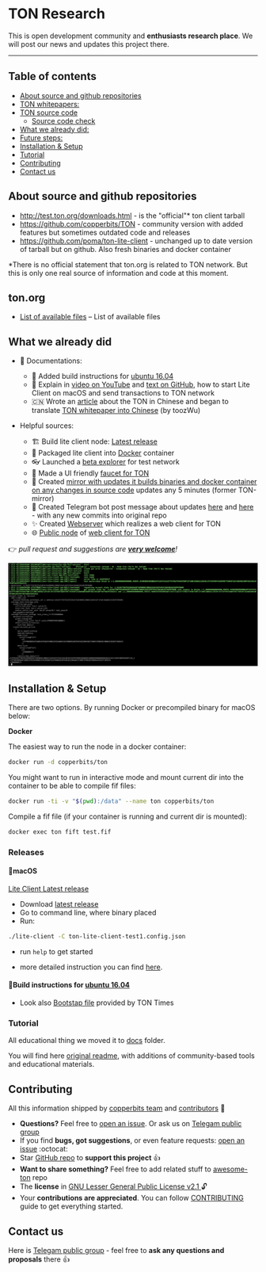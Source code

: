 # TON Research

This is open development community and **enthusiasts research place**. We will post our news and updates this project there.

---

## Table of contents

<!-- START doctoc generated TOC please keep comment here to allow auto update -->
<!-- DON'T EDIT THIS SECTION, INSTEAD RE-RUN doctoc TO UPDATE -->

- [About source and github repositories](#about-source-and-github-repositories)
- [TON whitepapers:](#ton-whitepapers)
- [TON source code](#ton-source-code)
  - [Source code check](#source-code-check)
- [What we already did:](#what-we-already-did)
- [Future steps:](#future-steps)
- [Installation & Setup](#installation--setup)
- [Tutorial](#tutorial)
- [Contributing](#contributing)
- [Contact us](#contact-us)

<!-- END doctoc generated TOC please keep comment here to allow auto update -->

## About source and github repositories

- <http://test.ton.org/downloads.html> - is the "official"* ton client tarball
- <https://github.com/copperbits/TON> - community version with added features but sometimes outdated code and releases
- <https://github.com/poma/ton-lite-client> - unchanged up to date version of tarball but on github. Also fresh binaries and docker container

\*There is no official statement that ton.org is related to TON network. But this is only one real source of information and code at this moment.

## ton.org

- [List of available files](https://test.ton.org/) – List of available files

## What we already did

- 📖 Documentations:
  - 🐧 Added build instructions for [ubuntu 16.04](https://github.com/copperbits/TON/blob/master/docs/copperbits_docs/ubuntu16.04.sh)
  - 📩 Explain in [video on YouTube](https://www.youtube.com/watch?v=J7K2nq5lf7I) and [text on GitHub](/docs/Copperbits_docs/Mac_tutorial.md), how to start Lite Client on macOS and send transactions to TON network
  - 🇨🇳 Wrote an [article](https://mp.weixin.qq.com/s/WLlD088acBDfjUM4bCEd0A) about the TON in Chinese and began to translate [TON whitepaper into Сhinese](https://drive.google.com/file/d/1acH4j7zY_XhsOUGsup4byssMXlp5000O/view) (by toozWu)

- Helpful sources:
  - 🏗 Build lite client node: [Latest release](https://github.com/copperbits/TON/releases/latest)
  - 🐳 Packaged lite client into [Docker](https://github.com/copperbits/TON#docker)  container
  - 👓 Launched a [beta explorer](https://explorer.test.ton.cryptoprocessing.io/) for test network
  - 💸 Made a UI friendly [faucet for TON](https://faucet.copperbits.io/)
  - 🔁 Created [mirror with updates it builds binaries and docker container on any changes in source code](https://github.com/poma/ton-lite-client) updates any 5 minutes (former TON-mirror)
  - 📣 Created Telegram bot post message about updates [here](https://t.me/ton_research) and [here](https://t.me/TrackingTONupdates) - with any new commits into original repo
  - ✨ Created [Webserver](/docs/Copperbits_docs/WEB_SERVER.md) which realizes a web client for TON
  - 🌐 [Public node](https://explorer.test.ton.cryptoprocessing.io/api) of [web client for TON](/docs/Copperbits_docs/WEB_SERVER.md)

👉 _pull request and suggestions are **[very welcome](https://github.com/copperbits/TON/issues/new)**!_

![Client lunch](img/run_client.png)

## Installation & Setup

There are two options. By running Docker or precompiled binary for macOS below:

**Docker**

The easiest way to run the node in a docker container:

```bash
docker run -d copperbits/ton
```

You might want to run in interactive mode and mount current dir into the container to be able to compile fif files:

```bash
docker run -ti -v "$(pwd):/data" --name ton copperbits/ton
```

Compile a fif file (if your container is running and current dir is mounted):

```bash
docker exec ton fift test.fif
```

### Releases

#### 🍏macOS

[Lite Client Latest release](https://github.com/copperbits/TON/releases/latest)

- Download [latest release](https://github.com/copperbits/TON/releases/)
- Go to command line, where binary placed
- Run:

```bash
./lite-client -C ton-lite-client-test1.config.json
```

- run `help` to get started

- more detailed instruction you can find [here](/docs/Copperbits_docs/Mac_tutorial.md).

#### 🐧Build instructions for [ubuntu 16.04](https://github.com/copperbits/TON/blob/master/docs/copperbits_docs/ubuntu16.04.sh)


- Look also [Bootstap file](https://github.com/copperbits/TON/blob/master/docs/copperbits_docs/ton-bootstrap-v2.sh)  provided by TON Times


### Tutorial

All educational thing we moved it to [docs](/docs) folder.

You will find here [original readme](/docs/Original_docs/README.md), with additions of community-based tools and educational materials.

## Contributing

All this information shipped by [copperbits team](https://t.me/ton_research) and [contributors](https://github.com/copperbits/TON/graphs/contributors) :clap:

- **Questions?** Feel free to [open an issue](https://github.com/copperbits/TON/issues/new). Or ask us on [Telegam public group](https://t.me/ton_research)
- If you find **bugs, got suggestions**, or even feature requests: [open an issue](https://github.com/copperbits/TON/issues/new) :octocat:
- Star [GitHub repo](https://github.com/copperbits/TON/) to **support this project** :+1:
- **Want to share something?** Feel free to add related stuff to [awesome-ton](https://github.com/copperbits/awesome-ton) repo
- The **license** in [GNU Lesser General Public License v2.1
](https://github.com/copperbits/TON/blob/master/LICENSE) :unlock:
- Your **contributions are appreciated**. You can follow [CONTRIBUTING](https://github.com/copperbits/TON/blob/master/CONTRIBUTING.md) guide to get everything started.

## Contact us

Here is [Telegam public group](https://t.me/ton_research) -  feel free to **ask any questions and proposals** there :+1:
